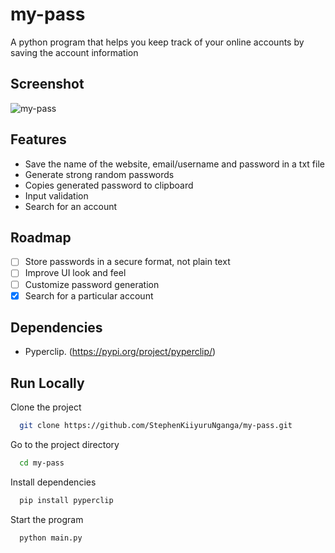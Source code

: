 # my-pass
A python program that helps you keep track of your online accounts by saving the account information

## Screenshot

![my-pass](https://user-images.githubusercontent.com/40911055/166404313-9fc8e638-7f7a-4164-913f-9028e36a1648.png)

## Features

- Save the name of the website, email/username and password in a txt file
- Generate strong random passwords
- Copies generated password to clipboard
- Input validation
- Search for an account

## Roadmap

- [ ]  Store passwords in a secure format, not plain text
- [ ]  Improve UI look and feel
- [ ]  Customize password generation
- [x]  Search for a particular account

## Dependencies

- Pyperclip. (https://pypi.org/project/pyperclip/)
    
## Run Locally

Clone the project

```bash
  git clone https://github.com/StephenKiiyuruNganga/my-pass.git
```

Go to the project directory

```bash
  cd my-pass
```

Install dependencies

```bash
  pip install pyperclip
```

Start the program

```bash
  python main.py
```




